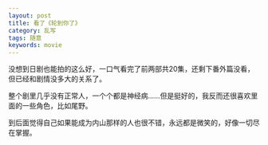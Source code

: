 ```yaml
---
layout: post
title: 看了《轮到你了》
category: 乱写
tags: 随意
keywords: movie
---
```


没想到日剧也能拍的这么好，一口气看完了前两部共20集，还剩下番外篇没看，但已经和剧情没多大的关系了。

整个剧里几乎没有正常人，一个个都是神经病……但是挺好的，我反而还很喜欢里面的一些角色，比如尾野。

到后面觉得自己如果能成为内山那样的人也很不错，永远都是微笑的，好像一切尽在掌握。